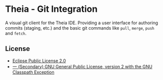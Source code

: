 # Theia - Git Integration

A visual git client for the Theia IDE. 
Providing a user interface for authoring commits (staging, etc.) and the basic git commands like `pull`, `merge`, `push` and `fetch`.

## License
- [Eclipse Public License 2.0](http://www.eclipse.org/legal/epl-2.0/)
- [一 (Secondary) GNU General Public License, version 2 with the GNU Classpath Exception](https://projects.eclipse.org/license/secondary-gpl-2.0-cp)